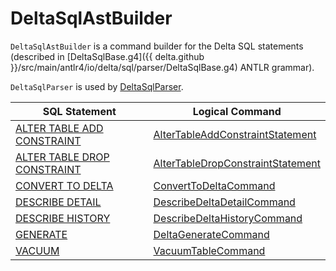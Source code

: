 # DeltaSqlAstBuilder

`DeltaSqlAstBuilder` is a command builder for the Delta SQL statements (described in [DeltaSqlBase.g4]({{ delta.github }}/src/main/antlr4/io/delta/sql/parser/DeltaSqlBase.g4) ANTLR grammar).

`DeltaSqlParser` is used by [DeltaSqlParser](DeltaSqlParser.md#builder).

SQL Statement | Logical Command
-------------|----------
 [ALTER TABLE ADD CONSTRAINT](index.md#ALTER-TABLE-ADD-CONSTRAINT) | [AlterTableAddConstraintStatement](../AlterTableAddConstraintStatement.md)
 [ALTER TABLE DROP CONSTRAINT](index.md#ALTER-TABLE-DROP-CONSTRAINT) | [AlterTableDropConstraintStatement](../AlterTableDropConstraintStatement.md)
 [CONVERT TO DELTA](index.md#CONVERT-TO-DELTA) | [ConvertToDeltaCommand](../commands/ConvertToDeltaCommand.md)
 [DESCRIBE DETAIL](index.md#DESCRIBE-DETAIL) | [DescribeDeltaDetailCommand](../commands/DescribeDeltaDetailCommand.md)
 [DESCRIBE HISTORY](index.md#DESCRIBE-HISTORY) | [DescribeDeltaHistoryCommand](../commands/DescribeDeltaHistoryCommand.md)
 [GENERATE](index.md#GENERATE) | [DeltaGenerateCommand](../commands/DeltaGenerateCommand.md)
 [VACUUM](index.md#VACUUM) | [VacuumTableCommand](../commands/VacuumTableCommand.md)

